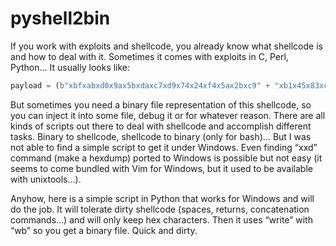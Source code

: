 # pyshell2bin

If you work with exploits and shellcode, you already know what shellcode is and how to deal with it. Sometimes it comes with exploits in C, Perl, Python… It usually looks like:

```python
payload = (b"xbfxabxd0x9ax5bxdaxc7xd9x74x24xf4x5ax2bxc9" + "xb1x45x83xc2x04x31x7ax11x03x7ax11xe2x5ex2c" + "x72xd2xa0xcdx83x85x29x28xb2x97x4dx38xe7x27" + ...
```


But sometimes you need a binary file representation of this shellcode, so you can inject it into some file, debug it or for whatever reason. There are all kinds of scripts out there to deal with shellcode and accomplish different tasks. Binary to shellcode, shellcode to binary (only for bash)… But I was not able to find a simple script to get it under Windows. Even finding “xxd” command (make a hexdump) ported to Windows is possible but not easy (it seems to come bundled with Vim for Windows, but it used to be available with unixtools…).
 
Anyhow, here is a simple script in Python that works for Windows and will do the job. It will tolerate dirty shellcode (spaces, returns, concatenation commands…) and will only keep hex characters. Then it uses “write” with “wb” so you get a binary file. Quick and dirty.
